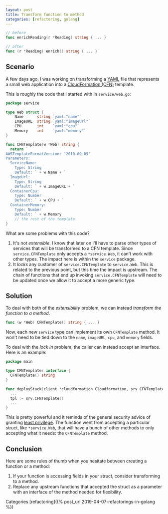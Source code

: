 ```yaml
---
layout: post
title: Transform function to method
categories: [refactoring, golang]
---
```


```go
// before
func enrichReading(r *Reading) string { ... }

// after
func (r *Reading) enrich() string { ... }
```

## Scenario
A few days ago, I was working on transforming a [YAML](https://yaml.org/) file that represents a small web application into a [CloudFormation (CFN)](https://aws.amazon.com/cloudformation/aws-cloudformation-templates/) template.

This is roughly the code that I started with in `service/web.go`:
```go
package service

type Web struct {
	Name      string `yaml:"name"`
	ImageURL  string `yaml:"imageUrl"`
	CPU       int    `yaml:"cpu"`
	Memory    int    `yaml:"memory"`
}

func CFNTemplate(w *Web) string {
  return `
AWSTemplateFormatVersion: '2010-09-09'
Parameters:
  ServiceName:
    Type: String
    Default: ` + w.Name + `
  ImageUrl:
    Type: String
    Default: ` + w.ImageURL + `
  ContainerCpu:
    Type: Number
    Default: ` + w.CPU + `
  ContainerMemory:
    Type: Number
    Default: ` + w.Memory 
    // the rest of the template
}
```

What are some problems with this code?
1. It's not _extensible_. I know that later on I'll have to parse other types of services that will be transformed to a CFN template. Since `service.CFNTemplate` only accepts a `*service.Web`, it can't work with other types. The impact here is within the `service` package.
1. It _locks_ any customer of `service.CFNTemplate` to `service.Web`. This is related to the previous point, but this time the impact is upstream. The chain of functions that end up invoking `service.CFNTemplate` will need to be updated once we allow it to accept a more generic type.

## Solution
To deal with both of the _extensibility_ problem, we can instead _transform the function to a method_.
```go
func (w *Web) CFNTemplate() string { ... }
```
Now, each new `service` type can implement its own `CFNTemplate` method. It won't need to be tied down to the `name`, `imageURL`, `cpu`, and `memory` fields.

To deal with the _lock in_ problem, the caller can instead accept an interface. Here is an example:
```go
package main

type CFNTemplater interface {
  CFNTemplate() string
}

func deployStack(client *cloudformation.Cloudformation, srv CFNTemplater) {
  ...
  tpl := srv.CFNTemplate()
  ...
}
```
This is pretty powerful and it reminds of the general security advice of granting [least privilege](https://docs.aws.amazon.com/IAM/latest/UserGuide/best-practices.html#grant-least-privilege). The function went from accepting a particular struct, like `*service.Web`, that will have a bunch of other methods to only accepting what it needs: the `CFNTemplate` method.

## Conclusion
Here are some rules of thumb when you hesitate between creating a function or a method:
1. If your function is accessing fields in your struct, consider transforming to a method.
2. Replace any upstream functions that accepted the struct as a parameter with an interface of the method needed for flexibility. 

Categories [refactoring]({% post_url 2019-04-07-refactorings-in-golang %})